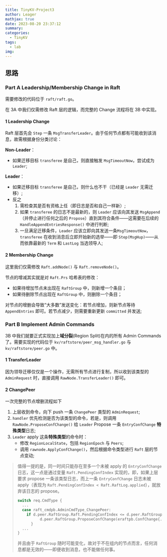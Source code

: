 ```yaml
---
title: TinyKV-Project3
author: Leager
mathjax: true
date: 2023-08-20 23:37:12
summary:
categories:
  - TinyKV
tags:
  - lab
img:
---
```


## 思路

### Part A Leadership/Membership Change in Raft

需要修改的代码位于 `raft/raft.go`。

在 3A 中我们仅需修改 Raft 层的逻辑，而完整的 Change 流程将在 3B 中实现。

#### 1 Leadership Change

Raft 层首先会 `Step` 一条 `MsgTransferLeader`。由于任何节点都有可能收到该消息，故需根据身份分类讨论：

**Non-Leader**：
- 如果迁移目标 `transferee` 是自己，则直接触发 `MsgTimeoutNow`，尝试成为 `Leader`;

**Leader**：
- 如果迁移目标 `transferee` 是自己，则什么也不干（已经是 `Leader` 无需迁移）;
- 反之
  1. 需检查其是否有资格上任（即日志是否和自己一样新）;
  2. 如果 `transferee` 的日志不是最新的，则 `Leader` 应该向其发送 `MsgAppend`（并停止进行任何之后的 `Propose`）直到其符合条件——这需要在后续的 `HandleAppendEntriesResponse()` 中进行判断;
  3. 一旦满足迁移条件，`Leader` 应该立即向其发送一条`MsgTimeoutNow`，`transferee` 在收到消息后立即开始新的选举——即 `Step(MsgHup)`——从而依靠最新的 `Term` 和 `LastLog` 当选领导人;

#### 2 Membership Change

这里我们仅需修改 `Raft.addNode()` 与 `Raft.removeNode()`。

节点的增减其实就是对 `Raft.Prs` 哈希表的修改：
- 如果待增加节点未出现在 `RaftGroup` 中，则新增一个条目；
- 如果待删除节点出现在 `RaftGroup` 中，则删除一个条目；

对节点的增删会导致“大多数”发送变化：若节点增加，则新节点等待 `AppendEntries` 即可。若节点减少，则需要重新更新 `committed` 并发送;

### Part B Implement Admin Commands

3B 中我们就要正式实现加上**域分裂**(Region Split)在内的所有 Admin Commands 了。需要实现的代码位于 `kv/raftstore/peer_msg_handler.go` 与 `kv/raftstore/peer.go` 中。

#### 1 TransferLeader

因为领导迁移仅仅是一个操作，无需所有节点进行复制，所以收到该类型的 `AdminRequest` 时，直接调用 `RawNode.TransferLeader()` 即可。

#### 2 ChangePeer

一次完整的节点增删流程如下

1. 上层收到命令，向下 push 一条 `ChangePeer` 类型的 `AdminRequest`;
2. `handler` 优先检测是否为该类型的命令，若是，则调用 `RawNode.ProposeConfChange()` 给 `Leader` Propose 一条 `EntryConfChange` **特殊类型**日志;
3. `Leader` apply 这条**特殊类型**的命令时：
   - 修改 `RegionLocalState`，包括 `RegionEpoch` 与 `Peers`;
   - 调用 `rawnode.ApplyConfChange()`，然后根据命令类型进行 `Raft` 层的节点变动;

> 值得一提的是，同一时间只能存在至多一个未被 apply 的 `EntryConfChange` 日志，这一点是通过变量 `Raft.PendingConfIndex` 实现的，即，如果上层要求 propose 一条该类型日志，而上一条 `EntryConfChange` 日志未被 apply（表现为 `Raft.PendingConfIndex < Raft.RaftLog.applied`），就放弃该日志的 propose。
>
> ```go
> switch req.CmdType {
>   ...
>   case raft_cmdpb.AdminCmdType_ChangePeer:
> 	  if d.peer.RaftGroup.Raft.PendingConfIndex <= d.peer.RaftGroup.Raft.RaftLog.Applied() {
> 			d.peer.RaftGroup.ProposeConfChange(eraftpb.ConfChange{...})
> 		}
>   ...
> }
> 
> ```
>
> 并且由于 `RaftGroup` 随时可能变化，故对于不在组内的节点而言，任何消息都是无效的——即便收到消息，也不能做任何事。


